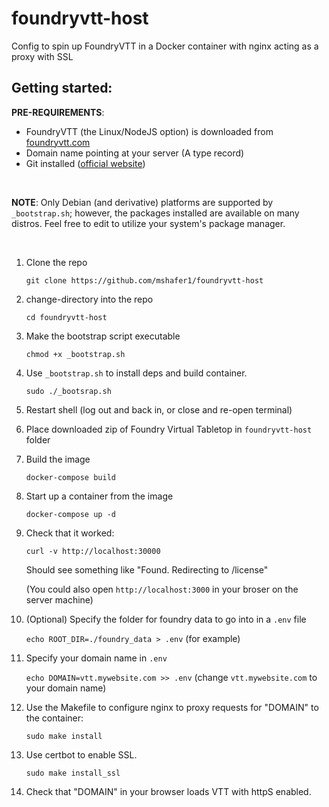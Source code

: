# foundryvtt-host
Config to spin up FoundryVTT in a Docker container with nginx acting as a proxy with SSL

## Getting started:

**PRE-REQUIREMENTS**: 
* FoundryVTT (the Linux/NodeJS option) is downloaded from [foundryvtt.com](https://foundryvtt.com/)
* Domain name pointing at your server (A type record)
* Git installed ([official website](https://git-scm.com/downloads))

&nbsp;

**NOTE**: Only Debian (and derivative) platforms are supported by `_bootstrap.sh`; however, the packages installed are available on many distros. Feel free to edit to utilize your system's package manager.

&nbsp;

1. Clone the repo

    `git clone https://github.com/mshafer1/foundryvtt-host`

1. change-directory into the repo

    `cd foundryvtt-host`

1. Make the bootstrap script executable

    `chmod +x _bootstrap.sh`

1. Use `_bootstrap.sh` to install deps and build container.
   
    `sudo ./_bootsrap.sh`

1. Restart shell (log out and back in, or close and re-open terminal)

1. Place downloaded zip of Foundry Virtual Tabletop in `foundryvtt-host` folder

1. Build the image

    `docker-compose build`

1. Start up a container from the image

    `docker-compose up -d`

1. Check that it worked:

    `curl -v http://localhost:30000` 

    Should see something like "Found. Redirecting to /license"

    (You could also open `http://localhost:3000` in your broser on the server machine)

1. (Optional) Specify the folder for foundry data to go into in a `.env` file

    `echo ROOT_DIR=./foundry_data > .env` (for example)

1. Specify your domain name in `.env`

    `echo DOMAIN=vtt.mywebsite.com >> .env` (change `vtt.mywebsite.com` to your domain name)

1. Use the Makefile to configure nginx to proxy requests for "DOMAIN" to the container:

    `sudo make install`

1. Use certbot to enable SSL.

    `sudo make install_ssl`

1. Check that "DOMAIN" in your browser loads VTT with httpS enabled.
